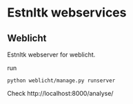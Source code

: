 # Estnltk webservices
## Weblicht
Estnltk webserver for weblicht.

run
```
python weblicht/manage.py runserver
```
Check http://localhost:8000/analyse/